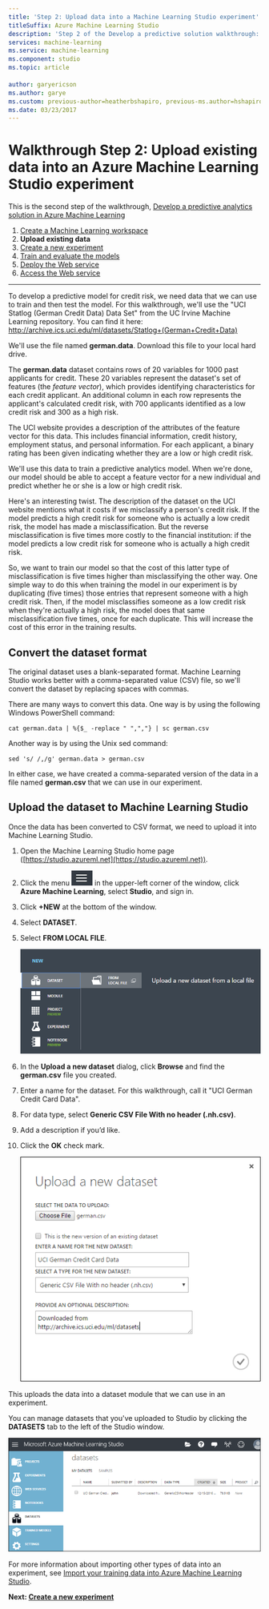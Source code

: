 ```yaml
---
title: 'Step 2: Upload data into a Machine Learning Studio experiment'
titleSuffix: Azure Machine Learning Studio
description: 'Step 2 of the Develop a predictive solution walkthrough: Upload stored public data into Azure Machine Learning Studio.'
services: machine-learning
ms.service: machine-learning
ms.component: studio
ms.topic: article

author: garyericson
ms.author: garye
ms.custom: previous-author=heatherbshapiro, previous-ms.author=hshapiro
ms.date: 03/23/2017
---
```

# Walkthrough Step 2: Upload existing data into an Azure Machine Learning Studio experiment
This is the second step of the walkthrough, [Develop a predictive analytics solution in Azure Machine Learning](walkthrough-develop-predictive-solution.md)

1. [Create a Machine Learning workspace](walkthrough-1-create-ml-workspace.md)
2. **Upload existing data**
3. [Create a new experiment](walkthrough-3-create-new-experiment.md)
4. [Train and evaluate the models](walkthrough-4-train-and-evaluate-models.md)
5. [Deploy the Web service](walkthrough-5-publish-web-service.md)
6. [Access the Web service](walkthrough-6-access-web-service.md)

- - -
To develop a predictive model for credit risk, we need data that we can use to train and then test the model. For this walkthrough, we'll use the "UCI Statlog (German Credit Data) Data Set" from the UC Irvine Machine Learning repository. You can find it here:  
<a href="http://archive.ics.uci.edu/ml/datasets/Statlog+(German+Credit+Data)">http://archive.ics.uci.edu/ml/datasets/Statlog+(German+Credit+Data)</a>

We'll use the file named **german.data**. Download this file to your local hard drive.  

The **german.data** dataset contains rows of 20 variables for 1000 past applicants for credit. These 20 variables represent the dataset's set of features (the *feature vector*), which provides identifying characteristics for each credit applicant. An additional column in each row represents the applicant's calculated credit risk, with 700 applicants identified as a low credit risk and 300 as a high risk.

The UCI website provides a description of the attributes of the feature vector for this data. This includes financial information, credit history, employment status, and personal information. For each applicant, a binary rating has been given indicating whether they are a low or high credit risk. 

We'll use this data to train a predictive analytics model. When we're done, our model should be able to accept a feature vector for a new individual and predict whether he or she is a low or high credit risk.  

Here's an interesting twist. 
The description of the dataset on the UCI website mentions what it costs if we misclassify a person's credit risk.
If the model predicts a high credit risk for someone who is actually a low credit risk, the model has made a misclassification.
But the reverse misclassification is five times more costly to the financial institution: if the model predicts a low credit risk for someone who is actually a high credit risk.

So, we want to train our model so that the cost of this latter type of misclassification is five times higher than misclassifying the other way.
One simple way to do this when training the model in our experiment is by duplicating (five times) those entries that represent someone with a high credit risk. 
Then, if the model misclassifies someone as a low credit risk when they're actually a high risk, the model does that same misclassification five times, once for each duplicate. 
This will increase the cost of this error in the training results.


## Convert the dataset format
The original dataset uses a blank-separated format. Machine Learning Studio works better with a comma-separated value (CSV) file, so we'll convert the dataset by replacing spaces with commas.  

There are many ways to convert this data. One way is by using the following Windows PowerShell command:   

    cat german.data | %{$_ -replace " ",","} | sc german.csv  

Another way is by using the Unix sed command:  

    sed 's/ /,/g' german.data > german.csv  

In either case, we have created a comma-separated version of the data in a file named **german.csv** that we can use in our experiment.

## Upload the dataset to Machine Learning Studio
Once the data has been converted to CSV format, we need to upload it into Machine Learning Studio. 

1. Open the Machine Learning Studio home page ([https://studio.azureml.net](https://studio.azureml.net)). 

2. Click the menu ![Menu][1] in the upper-left corner of the window, click **Azure Machine Learning**, select **Studio**, and sign in.

3. Click **+NEW** at the bottom of the window.

4. Select **DATASET**.

5. Select **FROM LOCAL FILE**.

    ![Add a dataset from a local file][2]

6. In the **Upload a new dataset** dialog, click **Browse** and find the **german.csv** file you created.

7. Enter a name for the dataset. For this walkthrough, call it "UCI German Credit Card Data".

8. For data type, select **Generic CSV File With no header (.nh.csv)**.

9. Add a description if you’d like.

10. Click the **OK** check mark.  

    ![Upload the dataset][3]

This uploads the data into a dataset module that we can use in an experiment.

You can manage datasets that you've uploaded to Studio by clicking the **DATASETS** tab to the left of the Studio window.

![Manage datasets][4]

For more information about importing other types of data into an experiment, see [Import your training data into Azure Machine Learning Studio](import-data.md).

**Next: [Create a new experiment](walkthrough-3-create-new-experiment.md)**

[1]: media/walkthrough-2-upload-data/menu.png
[2]: media/walkthrough-2-upload-data/add-dataset.png
[3]: media/walkthrough-2-upload-data/upload-dataset.png
[4]: media/walkthrough-2-upload-data/dataset-list.png
